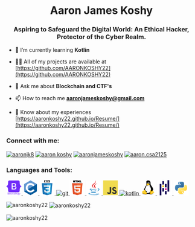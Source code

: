 <h1 align="center">Aaron James Koshy</h1>
<h3 align="center">Aspiring to Safeguard the Digital World: An Ethical Hacker, Protector of the Cyber Realm.</h3>

- 🌱 I’m currently learning **Kotlin**

- 👨‍💻 All of my projects are available at [https://github.com/AARONKOSHY22](https://github.com/AARONKOSHY22)

- 💬 Ask me about **Blockchain and CTF's**

- 📫 How to reach me **aaronjameskoshy@gmail.com**

- 📄 Know about my experiences [https://aaronkoshy22.github.io/Resume/](https://aaronkoshy22.github.io/Resume/)

<h3 align="left">Connect with me:</h3>
<p align="left">
<a href="https://twitter.com/aaronjk8" target="blank"><img align="center" src="https://raw.githubusercontent.com/rahuldkjain/github-profile-readme-generator/master/src/images/icons/Social/twitter.svg" alt="aaronjk8" height="30" width="40" /></a>
<a href="https://linkedin.com/in/aaron koshy" target="blank"><img align="center" src="https://raw.githubusercontent.com/rahuldkjain/github-profile-readme-generator/master/src/images/icons/Social/linked-in-alt.svg" alt="aaron koshy" height="30" width="40" /></a>
<a href="https://www.hackerrank.com/aaronjameskoshy" target="blank"><img align="center" src="https://raw.githubusercontent.com/rahuldkjain/github-profile-readme-generator/master/src/images/icons/Social/hackerrank.svg" alt="aaronjameskoshy" height="30" width="40" /></a>
<a href="https://www.hackerearth.com/aaron.csa2125" target="blank"><img align="center" src="https://raw.githubusercontent.com/rahuldkjain/github-profile-readme-generator/master/src/images/icons/Social/hackerearth.svg" alt="aaron.csa2125" height="30" width="40" /></a>
</p>

<h3 align="left">Languages and Tools:</h3>
<p align="left"> <a href="https://getbootstrap.com" target="_blank" rel="noreferrer"> <img src="https://raw.githubusercontent.com/devicons/devicon/master/icons/bootstrap/bootstrap-plain-wordmark.svg" alt="bootstrap" width="40" height="40"/> </a> <a href="https://www.cprogramming.com/" target="_blank" rel="noreferrer"> <img src="https://raw.githubusercontent.com/devicons/devicon/master/icons/c/c-original.svg" alt="c" width="40" height="40"/> </a> <a href="https://www.w3schools.com/css/" target="_blank" rel="noreferrer"> <img src="https://raw.githubusercontent.com/devicons/devicon/master/icons/css3/css3-original-wordmark.svg" alt="css3" width="40" height="40"/> </a> <a href="https://git-scm.com/" target="_blank" rel="noreferrer"> <img src="https://www.vectorlogo.zone/logos/git-scm/git-scm-icon.svg" alt="git" width="40" height="40"/> </a> <a href="https://www.w3.org/html/" target="_blank" rel="noreferrer"> <img src="https://raw.githubusercontent.com/devicons/devicon/master/icons/html5/html5-original-wordmark.svg" alt="html5" width="40" height="40"/> </a> <a href="https://www.java.com" target="_blank" rel="noreferrer"> <img src="https://raw.githubusercontent.com/devicons/devicon/master/icons/java/java-original.svg" alt="java" width="40" height="40"/> </a> <a href="https://developer.mozilla.org/en-US/docs/Web/JavaScript" target="_blank" rel="noreferrer"> <img src="https://raw.githubusercontent.com/devicons/devicon/master/icons/javascript/javascript-original.svg" alt="javascript" width="40" height="40"/> </a> <a href="https://kotlinlang.org" target="_blank" rel="noreferrer"> <img src="https://www.vectorlogo.zone/logos/kotlinlang/kotlinlang-icon.svg" alt="kotlin" width="40" height="40"/> </a> <a href="https://www.linux.org/" target="_blank" rel="noreferrer"> <img src="https://raw.githubusercontent.com/devicons/devicon/master/icons/linux/linux-original.svg" alt="linux" width="40" height="40"/> </a> <a href="https://pandas.pydata.org/" target="_blank" rel="noreferrer"> <img src="https://raw.githubusercontent.com/devicons/devicon/2ae2a900d2f041da66e950e4d48052658d850630/icons/pandas/pandas-original.svg" alt="pandas" width="40" height="40"/> </a> <a href="https://www.python.org" target="_blank" rel="noreferrer"> <img src="https://raw.githubusercontent.com/devicons/devicon/master/icons/python/python-original.svg" alt="python" width="40" height="40"/> </a> </p>

<p><img align="left" src="https://github-readme-stats.vercel.app/api/top-langs?username=aaronkoshy22&show_icons=true&locale=en&layout=compact" alt="aaronkoshy22" /></p>

<p>&nbsp;<img align="center" src="https://github-readme-stats.vercel.app/api?username=aaronkoshy22&show_icons=true&locale=en" alt="aaronkoshy22" /></p>

<p><img align="center" src="https://github-readme-streak-stats.herokuapp.com/?user=aaronkoshy22&" alt="aaronkoshy22" /></p>
